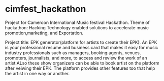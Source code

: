 # cimfest_hackathon
Project for Cameroon International Music festival Hackathon.
Theme of hackathon: Hacking Technology enabled solutions to accelerate music promotion,marketing, and Exportation.

Project title: EPK generator(platform for artists to create their EPK). An EPK is your professional resume and business card that makes it easy for music industry professionals such as managers, 
booking agents, venues, promoters, journalists, and more, to access and review the work of an artist.ALso these show organizers can be able to book artist on the platform after veiwing their EPK.
The platform provides other features too that help the artist in one way or another.
